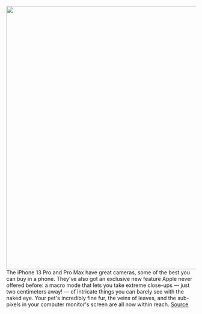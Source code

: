 <img src='https://cdn.vox-cdn.com/thumbor/uW3pZLTuE_8_wfdH7kSMNHFGqAU=/0x0:2040x1360/1200x800/filters:focal(924x609:1250x935)/cdn.vox-cdn.com/uploads/chorus_image/image/70046602/vpavic_210916_untitled_0016.0.jpg' width='700px' /><br/>
The iPhone 13 Pro and Pro Max have great cameras, some of the best you can buy in a phone. They've also got an exclusive new feature Apple never offered before: a macro mode that lets you take extreme close-ups — just two centimeters away! — of intricate things you can barely see with the naked eye. Your pet's incredibly fine fur, the veins of leaves, and the sub-pixels in your computer monitor's screen are all now within reach.
<a href='https://www.theverge.com/22745578/iphone-13-pro-macro-mode-how-to'> Source <a/>
